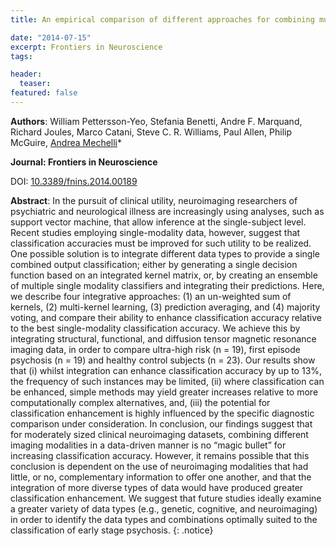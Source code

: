 ```yaml
---
title: An empirical comparison of different approaches for combining multimodal neuroimaging data with support vector machine

date: "2014-07-15"
excerpt: Frontiers in Neuroscience
tags:

header:
  teaser:
featured: false
---
```


__Authors__: William Pettersson-Yeo, Stefania Benetti, Andre F. Marquand, Richard Joules, Marco Catani, Steve C. R. Williams, Paul Allen, Philip McGuire, [Andrea Mechelli](/members/Andrea)*

**Journal: Frontiers in Neuroscience**

DOI: [10.3389/fnins.2014.00189](https://doi.org/10.3389/fnins.2014.00189)

**Abstract**: In the pursuit of clinical utility, neuroimaging researchers of psychiatric and neurological illness are increasingly using analyses, such as support vector machine, that allow inference at the single-subject level. Recent studies employing single-modality data, however, suggest that classification accuracies must be improved for such utility to be realized. One possible solution is to integrate different data types to provide a single combined output classification; either by generating a single decision function based on an integrated kernel matrix, or, by creating an ensemble of multiple single modality classifiers and integrating their predictions. Here, we describe four integrative approaches: (1) an un-weighted sum of kernels, (2) multi-kernel learning, (3) prediction averaging, and (4) majority voting, and compare their ability to enhance classification accuracy relative to the best single-modality classification accuracy. We achieve this by integrating structural, functional, and diffusion tensor magnetic resonance imaging data, in order to compare ultra-high risk (n = 19), first episode psychosis (n = 19) and healthy control subjects (n = 23). Our results show that (i) whilst integration can enhance classification accuracy by up to 13%, the frequency of such instances may be limited, (ii) where classification can be enhanced, simple methods may yield greater increases relative to more computationally complex alternatives, and, (iii) the potential for classification enhancement is highly influenced by the specific diagnostic comparison under consideration. In conclusion, our findings suggest that for moderately sized clinical neuroimaging datasets, combining different imaging modalities in a data-driven manner is no “magic bullet” for increasing classification accuracy. However, it remains possible that this conclusion is dependent on the use of neuroimaging modalities that had little, or no, complementary information to offer one another, and that the integration of more diverse types of data would have produced greater classification enhancement. We suggest that future studies ideally examine a greater variety of data types (e.g., genetic, cognitive, and neuroimaging) in order to identify the data types and combinations optimally suited to the classification of early stage psychosis.
{: .notice}
